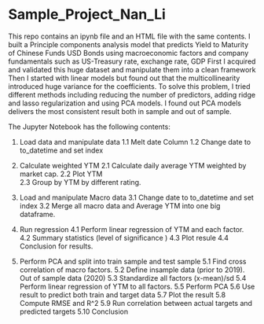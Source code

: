 # Sample_Project_Nan_Li

This repo contains an ipynb file and an HTML file with the same contents.
I built a Principle components analysis model that predicts Yield to Maturity of Chinese Funds USD Bonds using macroeconomic factors and company fundamentals such as US-Treasury rate, exchange rate, GDP
First I acquired and validated this huge dataset and manipulate them into a clean framework
Then I started with linear models but found out that the multicollinearity introduced huge variance for the coefficients.
To solve this problem, I tried different methods including reducing the number of predictors, adding ridge and lasso regularization and using PCA models. 
I found out PCA models delivers the most consistent result both in sample and out of sample.

The Jupyter Notebook has the following contents:
  1. Load data and manipulate data
        1.1 Melt date Column
        1.2 Change date to to_datetime and set index
    
  2. Calculate weighted YTM 
        2.1 Calculate daily average YTM weighted by market cap. 
        2.2 Plot YTM         
        2.3 Group by YTM by different rating.
  3. Load and manipulate Macro data
        3.1 Change date to to_datetime and set index
        3.2 Merge all macro data and Average YTM into one big dataframe. 
  4. Run regression 
        4.1 Perform linear regression of YTM and each factor. 
        4.2 Summary statistics (level of significance )
        4.3 Plot resule
        4.4 Conclusion for results. 
  5. Perform PCA and split into train sample and test sample
        5.1 Find cross correlation of macro factors. 
        5.2 Define insample data (prior to 2019). Out of sample data (2020)
        5.3 Standardize all factors (x-mean)/sd
        5.4 Perform linear regression of YTM to all factors. 
        5.5 Perform PCA 
        5.6 Use result to predict both train and target data
        5.7 Plot the result
        5.8 Compute RMSE and R^2
        5.9 Run correlation between actual targets and predicted targets
        5.10 Conclusion 
